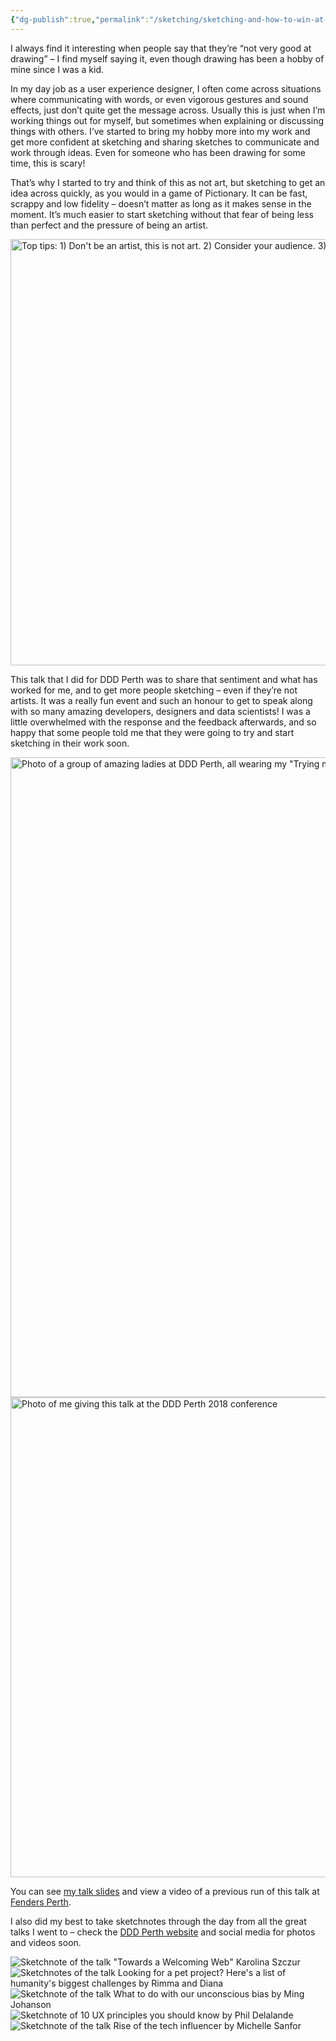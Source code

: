 ```yaml
---
{"dg-publish":true,"permalink":"/sketching/sketching-and-how-to-win-at-pictionary/","title":"Sketching & How to Win at Pictionary (and DDD Perth 2018 sketchnotes)","tags":["sketching","sketchnotes"],"noteIcon":"","created":"2019-12-18"}
---
```



<p>I always find it interesting when people say that they’re “not very good at drawing” &#8211; I find myself saying it, even though drawing has been a hobby of mine since I was a kid.</p>


<p>In my day job as a user experience designer, I often come across situations where communicating with words, or even vigorous gestures and sound effects, just don’t quite get the message across. Usually this is just when I’m working things out for myself, but sometimes when explaining or discussing things with others. I’ve started to bring my hobby more into my work and get more confident at sketching and sharing sketches to communicate and work through ideas. Even for someone who has been drawing for some time, this is scary!</p>



<p>That’s why I started to try and think of this as not art, but sketching to get an idea across quickly, as you would in a game of Pictionary. It can be fast, scrappy and low fidelity &#8211; doesn’t matter as long as it makes sense in the moment. It’s much easier to start sketching without that fear of being less than perfect and the pressure of being an artist.</p>

<img decoding="async" loading="lazy" width="1024" height="682" src="assets/sketching/tips.jpg" alt="Top tips: 1) Don't be an artist, this is not art. 2) Consider your audience. 3) Make it snappy. 4) Use what you got. 5) Think, then sketch">

<p>This talk that I did for DDD Perth was to share that sentiment and what has worked for me, and to get more people sketching &#8211; even if they’re not artists. It was a really fun event and such an honour to get to speak along with so many amazing developers, designers and data scientists! I was a little overwhelmed with the response and the feedback afterwards, and so happy that some people told me that they were going to try and start sketching in their work soon.</p>

<img decoding="async" loading="lazy" width="1024" height="1024" src="assets/sketching/Djz9aB6UYAAY5c7.jpg-large-1024x1024.jpg" alt="Photo of a group of amazing ladies at DDD Perth, all wearing my &quot;Trying my best&quot; pin!">

<img decoding="async" loading="lazy" width="1024" height="768" src="assets/sketching/Djuo5OfVsAAl7K4.jpg-large-1024x768.jpg" alt="Photo of me giving this talk at the DDD Perth 2018 conference">

<p>You can see <a href="https://www.slideshare.net/TeresaWatts2/sketching-how-to-win-at-pictionary">my talk slides</a> and view a video of a previous run of this talk at <a href="https://www.youtube.com/watch?v=8G53zvXYvCs&amp;list=PLyCSv9bsOKvB96Qh3_J3CnoDPTDseavkC">Fenders Perth</a>.</p>

<p>I also did my best to take sketchnotes through the day from all the great talks I went to &#8211; check the <a href="https://dddperth.com/">DDD Perth website</a> and social media for photos and videos soon.</p>

<img decoding="async" loading="lazy" src="assets/sketching/img_1163.jpg" alt="Sketchnote of the talk &quot;Towards a Welcoming Web&quot; Karolina Szczur">

<img decoding="async" loading="lazy" src="assets/sketching/img_1164.jpg" alt="Sketchnotes of the talk Looking for a pet project? Here's a list of humanity's biggest challenges by Rimma and Diana">

<img decoding="async" loading="lazy" src="assets/sketching/img_1161.jpg" alt="Sketchnote of the talk What to do with our unconscious bias by Ming Johanson">

<img decoding="async" loading="lazy" src="assets/sketching/img_1162.jpg" alt="Sketchnote of 10 UX principles you should know by Phil Delalande">

<img decoding="async" loading="lazy" src="assets/sketching/img_1165.jpg" alt="Sketchnote of the talk Rise of the tech influencer by Michelle Sanfor">
	